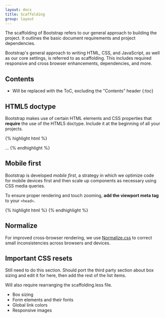 ```yaml
---
layout: docs
title: Scaffolding
group: layout
---
```


The scaffolding of Bootstrap refers to our general approach to building the project. It outlines the basic document requirements and project dependencies.

Bootstrap's general approach to writing HTML, CSS, and JavaScript, as well as our core settings, is referred to as scaffolding. This includes required responsive and cross browser enhancements, dependencies, and more.

## Contents

* Will be replaced with the ToC, excluding the "Contents" header
{:toc}

## HTML5 doctype

Bootstrap makes use of certain HTML elements and CSS properties that **require** the use of the HTML5 doctype. Include it at the beginning of all your projects.

{% highlight html %}
<!DOCTYPE html>
<html lang="en">
  ...
</html>
{% endhighlight %}

## Mobile first

Bootstrap is developed *mobile first*, a strategy in which we optimize code for mobile devices first and then scale up components as necessary using CSS media queries.

To ensure proper rendering and touch zooming, **add the viewport meta tag** to your `<head>`.

{% highlight html %}
<meta name="viewport" content="width=device-width, initial-scale=1">
{% endhighlight %}

## Normalize

For improved cross-browser rendering, we use [Normalize.css](http://necolas.github.io/normalize.css/) to correct small inconsistencies across browsers and devices.

## Important CSS resets

Still need to do this section. Should port the third party section about box sizing and edit it for here, then add the rest of the list items.

Will also require rearranging the scaffolding.less file.

- Box sizing
- Form elements and their fonts
- Global link colors
- Responsive images
